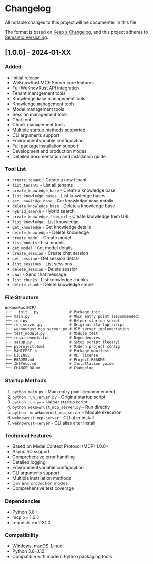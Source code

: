 # Changelog

All notable changes to this project will be documented in this file.

The format is based on [Keep a Changelog](https://keepachangelog.com/en/1.0.0/),
and this project adheres to [Semantic Versioning](https://semver.org/).

## [1.0.0] - 2024-01-XX

### Added
- Initial release
- WeKnowRust MCP Server core features
- Full WeKnowRust API integration
- Tenant management tools
- Knowledge base management tools
- Knowledge management tools
- Model management tools
- Session management tools
- Chat tool
- Chunk management tools
- Multiple startup methods supported
- CLI arguments support
- Environment variable configuration
- Full package installation support
- Development and production modes
- Detailed documentation and installation guide

### Tool List
- `create_tenant` - Create a new tenant
- `list_tenants` - List all tenants
- `create_knowledge_base` - Create a knowledge base
- `list_knowledge_bases` - List knowledge bases
- `get_knowledge_base` - Get knowledge base details
- `delete_knowledge_base` - Delete a knowledge base
- `hybrid_search` - Hybrid search
- `create_knowledge_from_url` - Create knowledge from URL
- `list_knowledge` - List knowledge
- `get_knowledge` - Get knowledge details
- `delete_knowledge` - Delete knowledge
- `create_model` - Create model
- `list_models` - List models
- `get_model` - Get model details
- `create_session` - Create chat session
- `get_session` - Get session details
- `list_sessions` - List sessions
- `delete_session` - Delete session
- `chat` - Send chat message
- `list_chunks` - List knowledge chunks
- `delete_chunk` - Delete knowledge chunk

### File Structure
```
WeKnowRustMCP/
├── __init__.py              # Package init
├── main.py                  # Main entry point (recommended)
├── run.py                   # Helper startup script
├── run_server.py            # Original startup script
├── weknowrust_mcp_server.py # MCP server implementation
├── test_module.py           # Module test
├── requirements.txt         # Dependencies
├── setup.py                 # Setup script (legacy)
├── pyproject.toml           # Modern project config
├── MANIFEST.in              # Package manifest
├── LICENSE                  # MIT license
├── README.md                # Project README
├── INSTALL.md               # Installation guide
└── CHANGELOG.md             # Changelog
```

### Startup Methods
1. `python main.py` - Main entry point (recommended)
2. `python run_server.py` - Original startup script
3. `python run.py` - Helper startup script
4. `python weknowrust_mcp_server.py` - Run directly
5. `python -m weknowrust_mcp_server` - Module execution
6. `weknowrust-mcp-server` - CLI after install
7. `weknowrust-server` - CLI alias after install

### Technical Features
- Based on Model Context Protocol (MCP) 1.0.0+
- Async I/O support
- Comprehensive error handling
- Detailed logging
- Environment variable configuration
- CLI arguments support
- Multiple installation methods
- Dev and production modes
- Comprehensive test coverage

### Dependencies
- Python 3.8+
- mcp >= 1.0.0
- requests >= 2.31.0

### Compatibility
- Windows, macOS, Linux
- Python 3.8–3.12
- Compatible with modern Python packaging tools